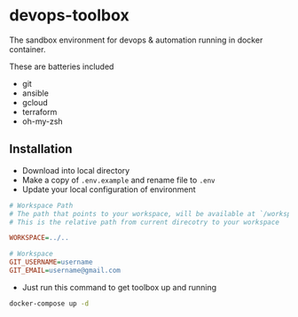 # devops-toolbox
The sandbox environment for devops & automation running in docker container. 

These are batteries included
* git
* ansible
* gcloud
* terraform
* oh-my-zsh


## Installation

- Download into local directory
- Make a copy of `.env.example` and rename file to `.env`
- Update your local configuration of environment 

```ini
# Workspace Path
# The path that points to your workspace, will be available at `/workspace`.
# This is the relative path from current direcotry to your workspace 

WORKSPACE=../..

# Workspace
GIT_USERNAME=username
GIT_EMAIL=username@gmail.com

```

- Just run this command to get toolbox up and running

``` bash
docker-compose up -d
```



